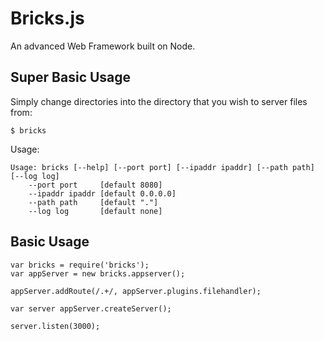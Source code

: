 # Bricks.js

An advanced Web Framework built on Node.


## Super Basic Usage

Simply change directories into the directory that you wish to server files from:

    $ bricks

Usage:

    Usage: bricks [--help] [--port port] [--ipaddr ipaddr] [--path path] [--log log]
        --port port     [default 8080]
        --ipaddr ipaddr [default 0.0.0.0]
        --path path     [default "."]
        --log log       [default none]
    

## Basic Usage
    var bricks = require('bricks');
    var appServer = new bricks.appserver();
    
    appServer.addRoute(/.+/, appServer.plugins.filehandler);
    
    var server appServer.createServer();
    
    server.listen(3000);

